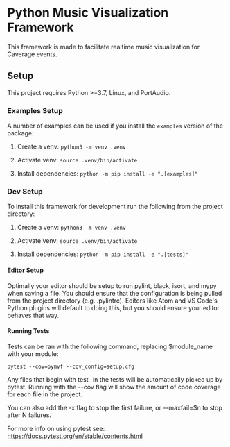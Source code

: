 # Python Music Visualization Framework
This framework is made to facilitate realtime music visualization for Caverage events.

## Setup
This project requires Python >=3.7, Linux, and PortAudio.

### Examples Setup
A number of examples can be used if you install the `examples` version of the package:

1. Create a venv:
        `python3 -m venv .venv`

2. Activate venv:
        `source .venv/bin/activate`

3. Install dependencies:
        `python -m pip install -e ".[examples]"`


### Dev Setup
To install this framework for development run the following from the project directory:

1. Create a venv:
        `python3 -m venv .venv`

2. Activate venv:
        `source .venv/bin/activate`

3. Install dependencies:
        `python -m pip install -e ".[tests]"`

#### Editor Setup
Optimally your editor should be setup to run pylint, black, isort, and mypy when saving a file. You should ensure that the configuration is being pulled from the project directory (e.g. .pylintrc). Editors like Atom and VS Code's Python plugins will default to doing this, but you should ensure your editor behaves that way.

#### Running Tests
Tests can be ran with the following command, replacing $module_name with your module:

    pytest --cov=pymvf --cov_config=setup.cfg

Any files that begin with test_ in the tests will be automatically picked up by pytest. Running with the --cov flag will show the amount of code coverage for each file in the project.

You can also add the -x flag to stop the first failure, or --maxfail=$n to stop after N failures.

For more info on using pytest see: https://docs.pytest.org/en/stable/contents.html

